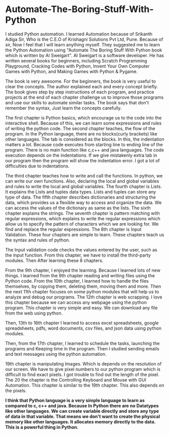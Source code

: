 # Automate-The-Boring-Stuff-With-Python

I studied Python automation.  I learned Automation because of Srikanth Adiga Sir, Who is the C.E.O of Krishagni Solutions Pvt Ltd, Pune. Because of sir, Now I feel that I will learn anything myself. They suggested me to learn the Python Automation using "Automate The Boring Stuff With Python book which is written by  Al Sweigart". Al Sweigart is a software developer. He has written several books for beginners, including Scratch Programming Playground, Cracking Codes with Python, Invent Your Own Computer Games with Python, and Making Games with Python & Pygame. 

The book is very awesome. For the beginners, the book is very useful to clear the concepts. The author explained each and every concept briefly. The book gives step by step instructions of each program, and practice projects at the end of each chapter challenge us to improve those programs and use our skills to automate similar tasks. The book says that don't remember the syntax, Just learn the concepts carefully. 

The first chapter is Python basics, which encourage us to the code into the interactive shell. Because of this, we can learn some expressions and rules of writing the python code. The second chapter teaches, the flow of the program. In the Python language, there are no blocks(curly brackets) like other languages. The tab is considered as the blocks. In this, the indentation matters a lot. Because code executes from starting line to ending line of the program. There is no main function like c,c++ and java languages. The code execution depends on the indentations. If we give mistakenly extra tab in our program then the program will show the indentation error. I got a lot of difficulties due to indentations.

The third chapter teaches how to write and call the functions. In python, we can write our own functions. Also, declaring the local and global variables and rules to write the local and global variables. The fourth chapter is Lists. It explains the Lists and tuples data types. Lists and tuples can store any type of data. The fifth chapter describes dictionaries and structuring the data, which provides us a flexible way to access and organize the data. We can access the values of the dictionary as same as the lists. The sixth chapter explains the strings. The seventh chapter is pattern matching with regular expressions, which explains to write the regular expressions which allow us to specify the pattern of characters which we are looking for. We find and replace the regular expressions. The 8th chapter is Input Validation. These four chapters are simple to learn. These chapters teach us the syntax and rules of python.

The Input validation code checks the values entered by the user, such as the input function. From this chapter, we have to install the third-party modules. Then After learning these 8 chapters. 

From the 9th chapter, I enjoyed the learning. Because I learned lots of new things. I learned from the 9th chapter reading and writing files using the Python code. From the 10th chapter, I learned how to handle the files themselves, by copying them, deleting them, moving them and more. Then the next 11th chapter focuses on some python modules that will help us to analyze and debug our programs. The 12th chapter is web scrapping. I love this chapter because we can access any webpage using the python program. This chapter is very simple and easy. We can download any file from the web using python. 

Then, 13th to 16th chapter I learned to access excel spreadsheets, google spreadsheets, pdfs, word documents, csv files, and json data using python modules.

Then, from the 17th chapter, I learned to schedule the tasks, launching the programs and Keeping time in the program. Then I studied sending emails and text messages using the
python automation. 

19th chapter is manipulating Images. Which is depends on the resolution of our screen. We have to give pixel numbers to our python program which is difficult to find exact pixels. I got trouble to find out the length of the pixel. The 20 the chapter is the Controlling Keyboard and Mouse with GUI Automation. This chapter is similar to the 19th chapter. This also depends on the pixels. 

**I think that Python language is a very simple language to learn as compared to c, c++ and java. Because In Python there are no Datatypes like other languages. We can create variable directly and store any type of data in that variable. That means we don't want to create the physical memory like other languages. It allocates memory directly to the data. This is a powerful thing in Python.**

